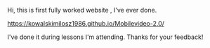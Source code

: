 Hi, this is first fully worked website , I've ever done.

https://kowalskimilosz1986.github.io/Mobilevideo-2.0/

I've done it during lessons I'm attending. Thanks for your feedback!  
